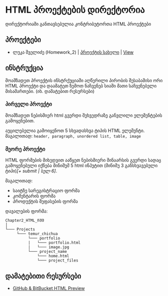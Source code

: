 # HTML პროექტების დირექტორია

დირექტორიაში განთავსებულია კონტრიბუტორთა HTML პროექტები

## პროექტები
- ლუკა შველიძე (Homework_2) | [პროექტის სახელი](/Chapter02_HTML_CSS/Projects/Luka_Shvelidze) | [View](https://htmlpreview.github.io/?https://github.com/Lukino2772/Python-Internship-2025/blob/main/Chapter02_HTML_CSS/Projects/Luka_Shvelidze/index.html)

## ინსტრუქცია
მოამზადეთ პროექტის ინსტრქუციაში აღწერილი პირობის შესაბამისი ორი HTML პროექტი და დაამატეთ ზემოთ ნაჩვენებ სიაში მათი საჩვენებელი მისამართები. (იხ. დამატებით რესურსები)

### პირველი პროექტი
მოამზადეთ ნებისმიერ html გვერდი შეხვედრაზე განვლილი ელემენტების გამოყენებით. 

აუცილებელია გამოიყენოთ 5 სხვადასხვა ტიპის HTML ელემენტი.
მაგალითად: ```header, paragraph, unordered list, table, image```

### მეორე პროექტი

HTML ფორმების მიხედვით ააწყეთ ნებისმიერი შინაარსის გვერდი სადაც გამოყენებული იქნება
მინიმუმ 5 html ინპუტით (მინიმუ 3 განსხვავებული ტიპი)_[+ submit | სულ 6]_.

მაგალითად:
- საიტზე სარეგისტრაციო ფორმა
- კომენტარის ფორმა
- პროდუქტის შეფასების ფორმა

დავალების ფორმა:
```
Chapter2_HTML_ჩშშ
│   
└─── Projects
     └─── temur_chichua
          └─── portfolio
          |   └─── portfolio.html
          |   └─── image.jpg
          └─── project_name
              └─── home.html
              └─── project_files    
```

## დამატებითი რესურსები
- [GitHub & BitBucket HTML Preview](https://htmlpreview.github.io/)
